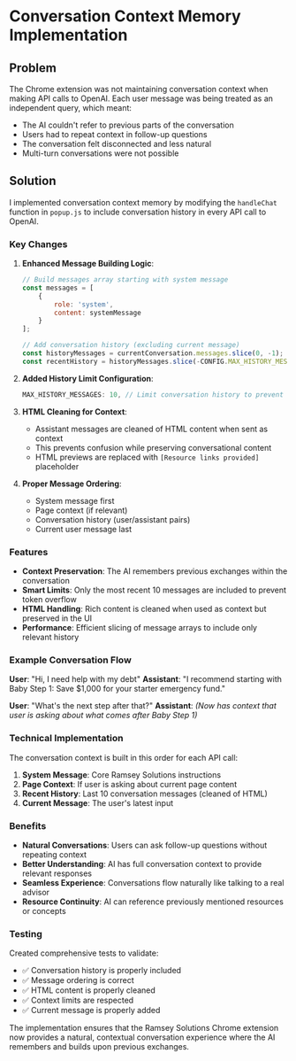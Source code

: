 # Conversation Context Memory Implementation

## Problem

The Chrome extension was not maintaining conversation context when making API calls to OpenAI. Each user message was being treated as an independent query, which meant:

- The AI couldn't refer to previous parts of the conversation
- Users had to repeat context in follow-up questions
- The conversation felt disconnected and less natural
- Multi-turn conversations were not possible

## Solution

I implemented conversation context memory by modifying the `handleChat` function in `popup.js` to include conversation history in every API call to OpenAI.

### Key Changes

1. **Enhanced Message Building Logic**:
   ```javascript
   // Build messages array starting with system message
   const messages = [
       {
           role: 'system',
           content: systemMessage
       }
   ];
   
   // Add conversation history (excluding current message)
   const historyMessages = currentConversation.messages.slice(0, -1);
   const recentHistory = historyMessages.slice(-CONFIG.MAX_HISTORY_MESSAGES);
   ```

2. **Added History Limit Configuration**:
   ```javascript
   MAX_HISTORY_MESSAGES: 10, // Limit conversation history to prevent context overflow
   ```

3. **HTML Cleaning for Context**:
   - Assistant messages are cleaned of HTML content when sent as context
   - This prevents confusion while preserving conversational content
   - HTML previews are replaced with `[Resource links provided]` placeholder

4. **Proper Message Ordering**:
   - System message first
   - Page context (if relevant)
   - Conversation history (user/assistant pairs)
   - Current user message last

### Features

- **Context Preservation**: The AI remembers previous exchanges within the conversation
- **Smart Limits**: Only the most recent 10 messages are included to prevent token overflow
- **HTML Handling**: Rich content is cleaned when used as context but preserved in the UI
- **Performance**: Efficient slicing of message arrays to include only relevant history

### Example Conversation Flow

**User**: "Hi, I need help with my debt"
**Assistant**: "I recommend starting with Baby Step 1: Save $1,000 for your starter emergency fund."

**User**: "What's the next step after that?"
**Assistant**: *(Now has context that user is asking about what comes after Baby Step 1)*

### Technical Implementation

The conversation context is built in this order for each API call:

1. **System Message**: Core Ramsey Solutions instructions
2. **Page Context**: If user is asking about current page content
3. **Recent History**: Last 10 conversation messages (cleaned of HTML)
4. **Current Message**: The user's latest input

### Benefits

- **Natural Conversations**: Users can ask follow-up questions without repeating context
- **Better Understanding**: AI has full conversation context to provide relevant responses
- **Seamless Experience**: Conversations flow naturally like talking to a real advisor
- **Resource Continuity**: AI can reference previously mentioned resources or concepts

### Testing

Created comprehensive tests to validate:
- ✅ Conversation history is properly included
- ✅ Message ordering is correct
- ✅ HTML content is properly cleaned
- ✅ Context limits are respected
- ✅ Current message is properly added

The implementation ensures that the Ramsey Solutions Chrome extension now provides a natural, contextual conversation experience where the AI remembers and builds upon previous exchanges.
